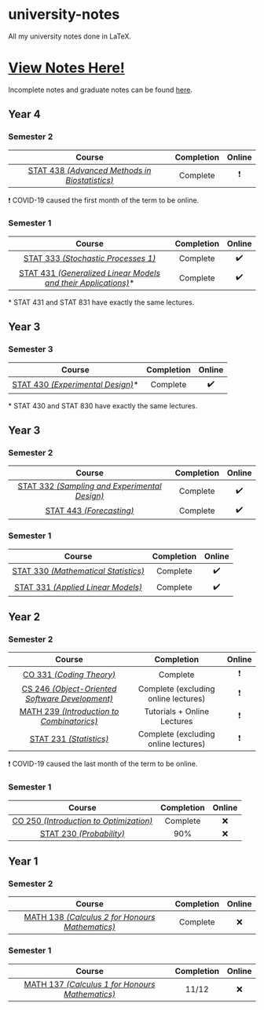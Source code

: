 # university-notes

All my university notes done in LaTeX.

# [View Notes Here!](https://hextical.github.io/university-notes/)

Incomplete notes and graduate notes can be found [here](https://github.com/Hextical/other-notes).

## Year 4

### Semester 2

|                                                                       Course                                                                       | Completion |          Online          |
| :------------------------------------------------------------------------------------------------------------------------------------------------: | :--------: | :----------------------: |
|       [STAT 438 *(Advanced Methods in Biostatistics)*](https://hextical.github.io/university-notes/year-4/semester-2/STAT%20438/stat438.pdf)       |  Complete  | :heavy_exclamation_mark: |

:heavy_exclamation_mark: COVID-19 caused the first month of the term to be online.

### Semester 1

|                                                                         Course                                                                          |   Completion    |       Online       |
| :-----------------------------------------------------------------------------------------------------------------------------------------------------: | :-------------: | :----------------: |
|               [STAT 333 *(Stochastic Processes 1)*](https://hextical.github.io/university-notes/year-4/semester-1/STAT%20333/stat333.pdf)               |    Complete     | :heavy_check_mark: |
| [STAT 431 *(Generalized Linear Models and their Applications)*](https://hextical.github.io/university-notes/year-4/semester-1/STAT%20431/stat431.pdf)\* |    Complete     | :heavy_check_mark: |

\* STAT 431 and STAT 831 have exactly the same lectures.

## Year 3

### Semester 3

|                                                           Course                                                           | Completion |       Online       |
| :------------------------------------------------------------------------------------------------------------------------: | :--------: | :----------------: |
| [STAT 430 *(Experimental Design)*](https://hextical.github.io/university-notes/year-3/semester-3/STAT%20430/stat430.pdf)\* |  Complete  | :heavy_check_mark: |

\* STAT 430 and STAT 830 have exactly the same lectures.

## Year 3

### Semester 2

|                                                                Course                                                                 | Completion |       Online       |
| :-----------------------------------------------------------------------------------------------------------------------------------: | :--------: | :----------------: |
| [STAT 332 *(Sampling and Experimental Design)*](https://hextical.github.io/university-notes/year-3/semester-2/STAT%20332/stat332.pdf) |  Complete  | :heavy_check_mark: |
|           [STAT 443 *(Forecasting)*](https://hextical.github.io/university-notes/year-3/semester-2/STAT%20443/stat443.pdf)            |  Complete  | :heavy_check_mark: |

### Semester 1

|                                                               Course                                                                | Completion |       Online       |
| :---------------------------------------------------------------------------------------------------------------------------------: | :--------: | :----------------: |
|    [STAT 330 *(Mathematical Statistics)*](https://hextical.github.io/university-notes/year-3/semester-1/STAT%20330/stat330.pdf)     |  Complete  | :heavy_check_mark: |
|     [STAT 331 *(Applied Linear Models)*](https://hextical.github.io/university-notes/year-3/semester-1/STAT%20331/stat331.pdf)      |  Complete  | :heavy_check_mark: |

## Year 2

### Semester 2

|                                                               Course                                                                |              Completion              |          Online          |
| :---------------------------------------------------------------------------------------------------------------------------------: | :----------------------------------: | :----------------------: |
|            [CO 331 *(Coding Theory)*](https://hextical.github.io/university-notes/year-2/semester-2/CO%20331/co331.pdf)             |               Complete               | :heavy_exclamation_mark: |
| [CS 246 *(Object-Oriented Software Development)*](https://hextical.github.io/university-notes/year-2/semester-2/CS%20246/cs246.pdf) | Complete (excluding online lectures) | :heavy_exclamation_mark: |
| [MATH 239 *(Introduction to Combinatorics)*](https://hextical.github.io/university-notes/year-2/semester-2/MATH%20239/math239.pdf)  |     Tutorials + Online Lectures      | :heavy_exclamation_mark: |
|           [STAT 231 *(Statistics)*](https://hextical.github.io/university-notes/year-2/semester-2/STAT%20231/stat231.pdf)           | Complete (excluding online lectures) | :heavy_exclamation_mark: |

:heavy_exclamation_mark: COVID-19 caused the last month of the term to be online.

### Semester 1

|                                                           Course                                                            | Completion | Online |
| :-------------------------------------------------------------------------------------------------------------------------: | :--------: | :----: |
| [CO 250 *(Introduction to Optimization)*](https://hextical.github.io/university-notes/year-2/semester-1/CO%20250/co250.pdf) |  Complete  |  :x:   |
|      [STAT 230 *(Probability)*](https://hextical.github.io/university-notes/year-2/semester-1/STAT%20230/stat230.pdf)       |    90%     |  :x:   |

## Year 1

### Semester 2

|                                                                 Course                                                                  | Completion | Online |
| :-------------------------------------------------------------------------------------------------------------------------------------: | :--------: | :----: |
| [MATH 138 *(Calculus 2 for Honours Mathematics)*](https://hextical.github.io/university-notes/year-1/semester-2/MATH%20138/math138.pdf) |  Complete  |  :x:   |

### Semester 1
|                                                                 Course                                                                  | Completion | Online |
| :-------------------------------------------------------------------------------------------------------------------------------------: | :--------: | :----: |
| [MATH 137 *(Calculus 1 for Honours Mathematics)*](https://hextical.github.io/university-notes/year-1/semester-1/MATH%20137/math137.pdf) |  11/12  |  :x:   |

